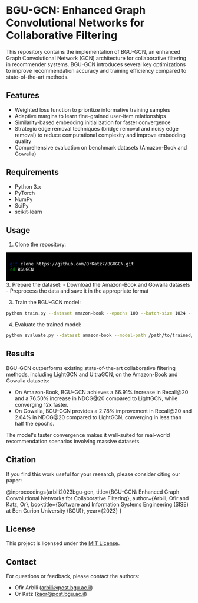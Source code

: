 # BGU-GCN: Enhanced Graph Convolutional Networks for Collaborative Filtering

This repository contains the implementation of BGU-GCN, an enhanced Graph Convolutional Network (GCN) architecture for collaborative filtering in recommender systems. BGU-GCN introduces several key optimizations to improve recommendation accuracy and training efficiency compared to state-of-the-art methods.

## Features

- Weighted loss function to prioritize informative training samples
- Adaptive margins to learn fine-grained user-item relationships
- Similarity-based embedding initialization for faster convergence
- Strategic edge removal techniques (bridge removal and noisy edge removal) to reduce computational complexity and improve embedding quality
- Comprehensive evaluation on benchmark datasets (Amazon-Book and Gowalla)

## Requirements

- Python 3.x
- PyTorch
- NumPy
- SciPy
- scikit-learn

## Usage

1. Clone the repository:

<div style="background-color: black; color: white; padding: 10px;">

```bash
git clone https://github.com/OrKatz7/BGUGCN.git
cd BGUGCN
```
</div>
3. Prepare the dataset:
- Download the Amazon-Book and Gowalla datasets
- Preprocess the data and save it in the appropriate format

3. Train the BGU-GCN model:
```bash
python train.py --dataset amazon-book --epochs 100 --batch-size 1024 --lr 0.001
```
4. Evaluate the trained model:
```bash
python evaluate.py --dataset amazon-book --model-path /path/to/trained/model
```
## Results

BGU-GCN outperforms existing state-of-the-art collaborative filtering methods, including LightGCN and UltraGCN, on the Amazon-Book and Gowalla datasets:

- On Amazon-Book, BGU-GCN achieves a 66.91% increase in Recall@20 and a 76.50% increase in NDCG@20 compared to LightGCN, while converging 12x faster.
- On Gowalla, BGU-GCN provides a 2.78% improvement in Recall@20 and 2.64% in NDCG@20 compared to LightGCN, converging in less than half the epochs.

The model's faster convergence makes it well-suited for real-world recommendation scenarios involving massive datasets.

## Citation

If you find this work useful for your research, please consider citing our paper:

@inproceedings{arbili2023bgu-gcn,
title={BGU-GCN: Enhanced Graph Convolutional Networks for Collaborative Filtering},
author={Arbili, Ofir and Katz, Or},
booktitle={Software and Information Systems Engineering (SISE) at Ben Gurion University (BGU)},
year={2023}
}

## License

This project is licensed under the [MIT License](LICENSE).

## Contact

For questions or feedback, please contact the authors:
- Ofir Arbili (arbili@post.bgu.ac.il)
- Or Katz (kaor@post.bgu.ac.il)
